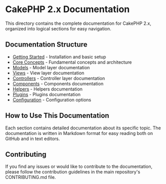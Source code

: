 # CakePHP 2.x Documentation

This directory contains the complete documentation for CakePHP 2.x, organized into logical sections for easy navigation.

## Documentation Structure

- [Getting Started](./getting-started/README.md) - Installation and basic setup
- [Core Concepts](./core/README.md) - Fundamental concepts and architecture
- [Models](./models/README.md) - Model layer documentation
- [Views](./views/README.md) - View layer documentation
- [Controllers](./controllers/README.md) - Controller layer documentation
- [Components](./components/README.md) - Components documentation
- [Helpers](./helpers/README.md) - Helpers documentation
- [Plugins](./plugins/README.md) - Plugins documentation
- [Configuration](./configuration/README.md) - Configuration options

## How to Use This Documentation

Each section contains detailed documentation about its specific topic. The documentation is written in Markdown format for easy reading both on GitHub and in text editors.

## Contributing

If you find any issues or would like to contribute to the documentation, please follow the contribution guidelines in the main repository's CONTRIBUTING.md file. 